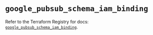 # `google_pubsub_schema_iam_binding`

Refer to the Terraform Registry for docs: [`google_pubsub_schema_iam_binding`](https://registry.terraform.io/providers/hashicorp/google-beta/6.40.0/docs/resources/google_pubsub_schema_iam_binding).
